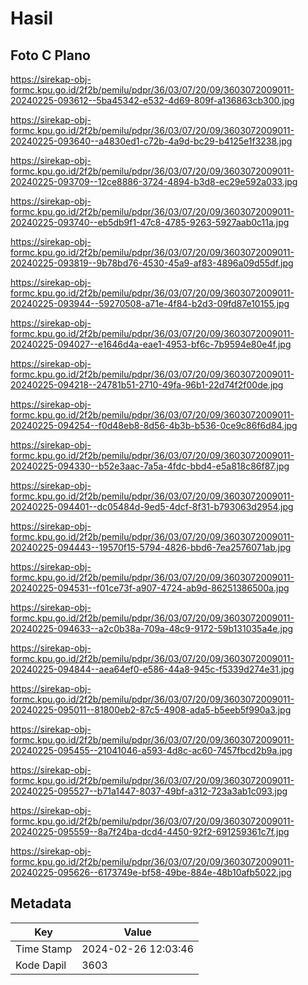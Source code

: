 # Hasil

## Foto C Plano

https://sirekap-obj-formc.kpu.go.id/2f2b/pemilu/pdpr/36/03/07/20/09/3603072009011-20240225-093612--5ba45342-e532-4d69-809f-a136863cb300.jpg

https://sirekap-obj-formc.kpu.go.id/2f2b/pemilu/pdpr/36/03/07/20/09/3603072009011-20240225-093640--a4830ed1-c72b-4a9d-bc29-b4125e1f3238.jpg

https://sirekap-obj-formc.kpu.go.id/2f2b/pemilu/pdpr/36/03/07/20/09/3603072009011-20240225-093709--12ce8886-3724-4894-b3d8-ec29e592a033.jpg

https://sirekap-obj-formc.kpu.go.id/2f2b/pemilu/pdpr/36/03/07/20/09/3603072009011-20240225-093740--eb5db9f1-47c8-4785-9263-5927aab0c11a.jpg

https://sirekap-obj-formc.kpu.go.id/2f2b/pemilu/pdpr/36/03/07/20/09/3603072009011-20240225-093819--9b78bd76-4530-45a9-af83-4896a09d55df.jpg

https://sirekap-obj-formc.kpu.go.id/2f2b/pemilu/pdpr/36/03/07/20/09/3603072009011-20240225-093944--59270508-a71e-4f84-b2d3-09fd87e10155.jpg

https://sirekap-obj-formc.kpu.go.id/2f2b/pemilu/pdpr/36/03/07/20/09/3603072009011-20240225-094027--e1646d4a-eae1-4953-bf6c-7b9594e80e4f.jpg

https://sirekap-obj-formc.kpu.go.id/2f2b/pemilu/pdpr/36/03/07/20/09/3603072009011-20240225-094218--24781b51-2710-49fa-96b1-22d74f2f00de.jpg

https://sirekap-obj-formc.kpu.go.id/2f2b/pemilu/pdpr/36/03/07/20/09/3603072009011-20240225-094254--f0d48eb8-8d56-4b3b-b536-0ce9c86f6d84.jpg

https://sirekap-obj-formc.kpu.go.id/2f2b/pemilu/pdpr/36/03/07/20/09/3603072009011-20240225-094330--b52e3aac-7a5a-4fdc-bbd4-e5a818c86f87.jpg

https://sirekap-obj-formc.kpu.go.id/2f2b/pemilu/pdpr/36/03/07/20/09/3603072009011-20240225-094401--dc05484d-9ed5-4dcf-8f31-b793063d2954.jpg

https://sirekap-obj-formc.kpu.go.id/2f2b/pemilu/pdpr/36/03/07/20/09/3603072009011-20240225-094443--19570f15-5794-4826-bbd6-7ea2576071ab.jpg

https://sirekap-obj-formc.kpu.go.id/2f2b/pemilu/pdpr/36/03/07/20/09/3603072009011-20240225-094531--f01ce73f-a907-4724-ab9d-86251386500a.jpg

https://sirekap-obj-formc.kpu.go.id/2f2b/pemilu/pdpr/36/03/07/20/09/3603072009011-20240225-094633--a2c0b38a-709a-48c9-9172-59b131035a4e.jpg

https://sirekap-obj-formc.kpu.go.id/2f2b/pemilu/pdpr/36/03/07/20/09/3603072009011-20240225-094844--aea64ef0-e586-44a8-945c-f5339d274e31.jpg

https://sirekap-obj-formc.kpu.go.id/2f2b/pemilu/pdpr/36/03/07/20/09/3603072009011-20240225-095011--81800eb2-87c5-4908-ada5-b5eeb5f990a3.jpg

https://sirekap-obj-formc.kpu.go.id/2f2b/pemilu/pdpr/36/03/07/20/09/3603072009011-20240225-095455--21041046-a593-4d8c-ac60-7457fbcd2b9a.jpg

https://sirekap-obj-formc.kpu.go.id/2f2b/pemilu/pdpr/36/03/07/20/09/3603072009011-20240225-095527--b71a1447-8037-49bf-a312-723a3ab1c093.jpg

https://sirekap-obj-formc.kpu.go.id/2f2b/pemilu/pdpr/36/03/07/20/09/3603072009011-20240225-095559--8a7f24ba-dcd4-4450-92f2-691259361c7f.jpg

https://sirekap-obj-formc.kpu.go.id/2f2b/pemilu/pdpr/36/03/07/20/09/3603072009011-20240225-095626--6173749e-bf58-49be-884e-48b10afb5022.jpg


## Metadata

| Key        | Value               |
| ---------- | ------------------- |
| Time Stamp | 2024-02-26 12:03:46 |
| Kode Dapil | 3603                |



